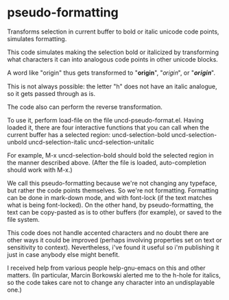 # pseudo-formatting
Transforms selection in current buffer to bold or italic unicode code points, simulates formatting.

This code simulates making the selection bold or italicized by
transforming what characters it can into analogous code points in other
unicode blocks.

A word like "origin" thus gets transformed to "𝐨𝐫𝐢𝐠𝐢𝐧",
"𝑜𝑟𝑖𝑔𝑖𝑛", or "𝒐𝒓𝒊𝒈𝒊𝒏".

This is not always possible: the letter "h" does not have an
italic analogue, so it gets passed through as is.

The code also can perform the reverse transformation.

To use it, perform load-file on the file uncd-pseudo-format.el.  Having
loaded it, there are four interactive functions that you can call
when the current buffer has a selected region:
   uncd-selection-bold
   uncd-selection-unbold
   uncd-selection-italic
   uncd-selection-unitalic

For example, M-x uncd-selection-bold should bold the selected region
in the manner described above.  (After the file is loaded, auto-completion
should work with M-x.)

We call this pseudo-formatting because we're not changing any
typeface, but rather the code points themselves.  So we're not
formatting.  Formatting can be done in mark-down mode, and with
font-lock (if the text matches what is being font-locked).  On the
other hand, by pseudo-formatting, the text can be copy-pasted as is
to other buffers (for example), or saved to the file system.

This code does not handle accented characters and no doubt there
are other ways it could be improved (perhaps involving properties
set on text or sensitivity to context).  Nevertheless, i've found
it useful so i'm publishing it just in case anybody else might benefit.

I received help from various people help-gnu-emacs on this and
other matters.  (In particular, Marcin Borkowski alerted me to
the h-hole for italics, so the code takes care not to change
any character into an undisplayable one.)
